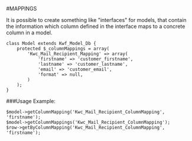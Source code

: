 #MAPPINGS

It is possible to create something like "interfaces" for models, that contain the information which column defined in the interface maps to a concrete column in a model.


    class Model extends Kwf_Model_Db {
        protected $_columnMappings = array(
            'Kwc_Mail_Recipient_Mapping' => array(
                'firstname' => 'customer_firstname',
                'lastname' => 'customer_lastname',
                'email' => 'customer_email',
                'format' => null,
            )
        );
    }
    

###Usage Example:

    $model->getColumnMapping('Kwc_Mail_Recipient_ColumnMapping', 'firstname');
    $model->getColumnMappings('Kwc_Mail_Recipient_ColumnMapping');
    $row->getByColumnMapping('Kwc_Mail_Recipient_ColumnMapping', 'firstname');
